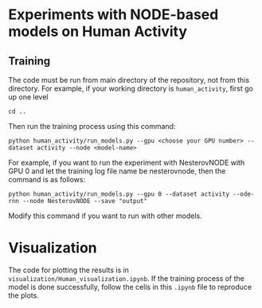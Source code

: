 # Experiments with NODE-based models on Human Activity

## Training
The code must be run from main directory of the repository, not from this directory. For example, if your working directory is ```human_activity```, first go up one level
```
cd ..
```
Then run the training process using this command:
```
python human_activity/run_models.py --gpu <choose your GPU number> --dataset activity --node <model-name>
```
For example, if you want to run the experiment with NesterovNODE with GPU 0 and let the training log file name be nesterovnode, then the command is as follows:
```
python human_activity/run_models.py --gpu 0 --dataset activity --ode-rnn --node NesterovNODE --save "output"
```
Modify this command if you want to run with other models.

# Visualization
The code for plotting the results is in ```visualization/Human_visualization.ipynb```. If the training process of the model is done successfully, follow the cells in this ```.ipynb``` file to reproduce the plots.